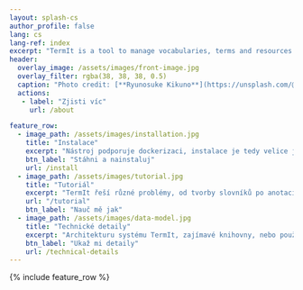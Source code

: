 ```yaml
---
layout: splash-cs
author_profile: false
lang: cs
lang-ref: index
excerpt: "TermIt is a tool to manage vocabularies, terms and resources in which are the terms defined and used. It is focused on management of terms based on their semantics -- i.e. two 'same' terms in different vocabularies may have different meaning."
header:
  overlay_image: /assets/images/front-image.jpg
  overlay_filter: rgba(38, 38, 38, 0.5)
  caption: "Photo credit: [**Ryunosuke Kikuno**](https://unsplash.com/@kknrynsk_jp?utm_source=unsplash&utm_medium=referral&utm_content=creditCopyText) on [**Unsplash**](http://unsplash.com/)"
  actions:
   - label: "Zjisti víc"
     url: /about

feature_row:
  - image_path: /assets/images/installation.jpg
    title: "Instalace"
    excerpt: "Nástroj podporuje dockerizaci, instalace je tedy velice jednoduchá."
    btn_label: "Stáhni a nainstaluj"
    url: /install
  - image_path: /assets/images/tutorial.jpg
    title: "Tutoriál"
    excerpt: "TermIt řeší různé problémy, od tvorby slovníků po anotaci zdrojů."
    url: "/tutorial"
    btn_label: "Nauč mě jak"
  - image_path: /assets/images/data-model.jpg
    title: "Technické detaily"
    excerpt: "Architekturu systému TermIt, zajímavé knihovny, nebo použité datové modely najdete mezi technickými detaily."
    btn_label: "Ukaž mi detaily"
    url: /technical-details
---
```

{% include feature_row %}
